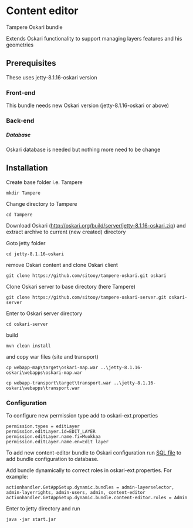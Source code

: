 # Content editor

Tampere Oskari bundle

Extends Oskari functionality to support managing layers features and his geometries

## Prerequisites

These uses jetty-8.1.16-oskari version

### Front-end

This bundle needs new Oskari version (jetty-8.1.16-oskari or above)

### Back-end


##### Database

Oskari database is needed but nothing more need to be change

## Installation

Create base folder i.e. Tampere
```
mkdir Tampere
```

Change directory to Tampere

```
cd Tampere
```

Download Oskari (http://oskari.org/build/server/jetty-8.1.16-oskari.zip) and extract archive to current (new created) directory


Goto jetty folder

```
cd jetty-8.1.16-oskari
```

remove Oskari content and clone Oskari client

```
git clone https://github.com/sitooy/tampere-oskari.git oskari
```

Clone Oskari server to base directory (here Tampere)

```
git clone https://github.com/sitooy/tampere-oskari-server.git oskari-server
```

Enter to Oskari server directory

```
cd oskari-server
```

build

```
mvn clean install
```

and copy war files (site and transport)
```
cp webapp-map\target\oskari-map.war ..\jetty-8.1.16-oskari\webapps\oskari-map.war
```

```
cp webapp-transport\target\transport.war ..\jetty-8.1.16-oskari\webapps\transport.war
```

### Configuration

To configure new permission type add to oskari-ext.properties
```
permission.types = editLayer
permission.editLayer.id=EDIT_LAYER
permission.editLayer.name.fi=Muokkaa
permission.editLayer.name.en=Edit layer
```

To add new content-editor bundle to Oskari configuration run [SQL file](https://github.com/sitooy/tampere-oskari-server/blob/master/content-resources/src/main/resources/sql/views/01-bundles/tampere/001-content-editor.sql) to add bundle configuration to database. 

Add bundle dynamically to correct roles in oskari-ext.properties. For example:
```
actionhandler.GetAppSetup.dynamic.bundles = admin-layerselector, admin-layerrights, admin-users, admin, content-editor
actionhandler.GetAppSetup.dynamic.bundle.content-editor.roles = Admin
```

Enter to jetty directory and run
```
java -jar start.jar
```
